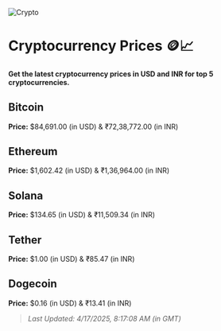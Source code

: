 
![Crypto](https://www.techguide.com.au/wp-content/uploads/2020/11/crypto3.jpeg)

# Cryptocurrency Prices 🪙📈

#### Get the latest cryptocurrency prices in USD and INR for top 5 cryptocurrencies.

## Bitcoin

**Price:** $84,691.00 (in USD) & ₹72,38,772.00 (in INR)

## Ethereum

**Price:** $1,602.42 (in USD) & ₹1,36,964.00 (in INR)

## Solana

**Price:** $134.65 (in USD) & ₹11,509.34 (in INR)

## Tether

**Price:** $1.00 (in USD) & ₹85.47 (in INR)

## Dogecoin

**Price:** $0.16 (in USD) & ₹13.41 (in INR)

> _Last Updated: 4/17/2025, 8:17:08 AM (in GMT)_
